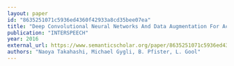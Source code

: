 ```yaml
---
layout: paper
id: "8635251071c5936ed4360f42933a8cd35bee07ea"
title: "Deep Convolutional Neural Networks And Data Augmentation For Acoustic Event Recognition"
publication: "INTERSPEECH"
year: 2016
external_url: https://www.semanticscholar.org/paper/8635251071c5936ed4360f42933a8cd35bee07ea
authors: "Naoya Takahashi, Michael Gygli, B. Pfister, L. Gool"
---
```

